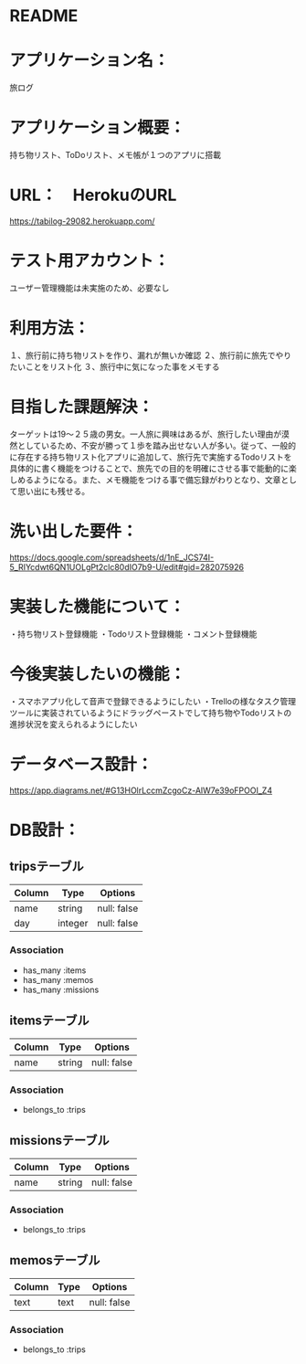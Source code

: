 # README

# アプリケーション名：
旅ログ

# アプリケーション概要：
持ち物リスト、ToDoリスト、メモ帳が１つのアプリに搭載

# URL：　HerokuのURL
https://tabilog-29082.herokuapp.com/

# テスト用アカウント：
ユーザー管理機能は未実施のため、必要なし

# 利用方法：
１、旅行前に持ち物リストを作り、漏れが無いか確認
２、旅行前に旅先でやりたいことをリスト化
３、旅行中に気になった事をメモする

# 目指した課題解決：
ターゲットは19〜２５歳の男女。一人旅に興味はあるが、旅行したい理由が漠然としているため、不安が勝って１歩を踏み出せない人が多い。従って、一般的に存在する持ち物リスト化アプリに追加して、旅行先で実施するTodoリストを具体的に書く機能をつけることで、旅先での目的を明確にさせる事で能動的に楽しめるようになる。また、メモ機能をつける事で備忘録がわりとなり、文章として思い出にも残せる。

# 洗い出した要件：
https://docs.google.com/spreadsheets/d/1nE_JCS74I-5_RIYcdwt6QN1UOLgPt2clc80dIO7b9-U/edit#gid=282075926

# 実装した機能について：
・持ち物リスト登録機能
・Todoリスト登録機能
・コメント登録機能

# 今後実装したいの機能：
・スマホアプリ化して音声で登録できるようにしたい
・Trelloの様なタスク管理ツールに実装されているようにドラッグペーストでして持ち物やTodoリストの進捗状況を変えられるようにしたい

# データベース設計：
https://app.diagrams.net/#G13HOlrLccmZcgoCz-AlW7e39oFPOOI_Z4


# DB設計：
## tripsテーブル

| Column | Type       | Options     |
| ------ | ---------- | ----------- |
| name   | string     | null: false |
| day    | integer    | null: false |

### Association
- has_many :items
- has_many :memos
- has_many :missions

## itemsテーブル

| Column | Type       | Options     |
| ------ | ---------- | ----------- |
| name   | string     | null: false |


### Association
- belongs_to :trips

## missionsテーブル

| Column | Type       | Options     |
| ------ | ---------- | ----------- |
| name   | string     | null: false |

### Association
- belongs_to :trips

## memosテーブル

| Column | Type       | Options     |
| ------ | ---------- | ----------- |
| text   | text       | null: false |


### Association
- belongs_to :trips
